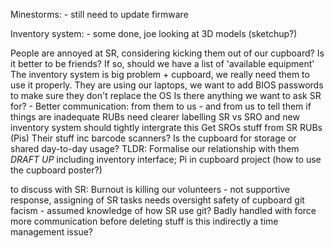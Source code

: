 Minestorms:
    - still need to update firmware


Inventory system:
    - some done, joe looking at 3D models (sketchup?)

People are annoyed at SR, considering kicking them out of our cupboard?
Is it better to be friends? If so, should we have a list of 'available equipment'
The inventory system is big problem + cupboard, we really need them to use it properly.
They are using our laptops, we want to add BIOS passwords to make sure they don't replace the OS
Is there anything we want to ask SR for?
    - Better communication: from them to us
    -            and from us to tell them if things are inadequate
RUBs need clearer labelling SR vs SRO and new inventory system should tightly intergrate this
Get SROs stuff from SR RUBs (Pis)
Their stuff inc barcode scanners? Is the cupboard for storage or shared day-to-day usage?
TLDR: Formalise our relationship with them *DRAFT UP*
        including inventory interface; Pi in cupboard project (how to use the cupboard poster?)

to discuss with SR:
    Burnout is killing our volunteers - not supportive response, assigning of SR tasks needs oversight
    safety of cupboard
    git facism - assumed knowledge of how SR use git? Badly handled with force
            more communication before deleting stuff
            is this indirectly a time management issue?
